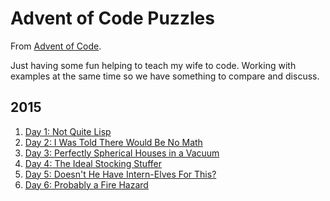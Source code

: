 # Advent of Code Puzzles

From [Advent of Code](http://adventofcode.com).

Just having some fun helping to teach my wife to code. Working with examples at the same time so we have something to compare and discuss.

## 2015

1. [Day 1: Not Quite Lisp](2015/01)
2. [Day 2: I Was Told There Would Be No Math](2015/02)
3. [Day 3: Perfectly Spherical Houses in a Vacuum](2015/03)
4. [Day 4: The Ideal Stocking Stuffer](2015/04)
5. [Day 5: Doesn't He Have Intern-Elves For This?](2015/05)
6. [Day 6: Probably a Fire Hazard](2015/06)
